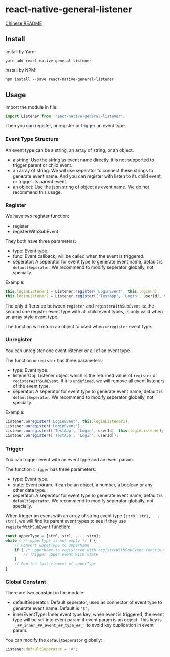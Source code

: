 # react-native-general-listener

[Chinese README](README-zh_CN.md)

## Install

Install by Yarn:

```shell
yarn add react-native-general-listener
```

Install by NPM:

```shell
npm install --save react-native-general-listener
```

## Usage

Import the module in file:

```javascript
import Listener from 'react-native-general-listener';
```

Then you can register, unregister or trigger an event type.

### Event Type Structure

An event type can be a string, an array of string, or an object.

* a string: Use the string as event name directly, it is not supported to trigger parent or child event.
* an array of string: We will use seperator to connect these strings to generate event name. And you can register with listen to its child event, or trigger its parent event.
* an object: Use the json string of object as event name. We do not recommend this usage.

### Register

We have two register function:

* register
* registerWithSubEvent

They both have three parameters:

* type: Event type.
* func: Event callback, will be called when the event is triggered.
* seperator: A seperator for event type to generate event name, default is `defaultSeperator`. We recommend to modify seperator globally, not specially.

Example:

```javascript
this.loginListener1 = Listener.register('LoginEvent', this.loginFn);
this.loginListener2 = Listener.register(['TestApp', 'Login', userId], this.loginFn);
```

The only difference between `register` and `registerWithSubEvent` is: the second one register event type with all child event types, is only valid when an array style event type.

The function will return an object to used when `unregister` event type.

### Unregister

You can unregister one event listener or all of an event type.

The function `unregister` has three parameters:

* type: Event type.
* listenerObj: Listener object which is the returned value of `register` or `registerWithSubEvent`. If it is `undefined`, we will remove all event listeners of the event type.
* seperator: A seperator for event type to generate event name, default is `defaultSeperator`. We recommend to modify seperator globally, not specially.

Example:

```javascript
Listener.unregister('LoginEvent', this.loginListener1);
Listener.unregister('LoginEvent');
Listener.unregister(['TestApp', 'Login', userId], this.loginListener);
Listener.unregister(['TestApp', 'Login', userId]);
```

### Trigger

You can trigger event with an event type and an event param.

The function `trigger` has three parameters:

* type: Event type.
* state: Event param. It can be an object, a number, a boolean or any other data type.
* seperator: A seperator for event type to generate event name, default is `defaultSeperator`. We recommend to modify seperator globally, not specially.

When trigger an event with an array of string event type `[str0, str1, ... strn]`, we will find its parent event types to see if they use `registerWithSubEvent` function:

```javascript
const upperType = [str0, str1, ..., strn];
while ( /* upperType is not empty */ ) {
    // Convert upperType to upperName
    if ( /* upperName is registered with registerWithSubEvent function */ ) {
        // Trigger upper event with state
    }
    // Pop the last element of upperType
}
```

### Global Constant

There are two constant in the module:

* defaultSeperator: Default seperator, used as connector of event type to generate event name. Default is `'$'`。
* innerEventType: Inner event type key, when event is triggered, the event type will be set into event param if event param is an object. This key is `'_##_inner_##_event_##_type_##_'` to avoid key duplication in event param.

You can modify the `defaultSeperator` globally:

```javascript
Listener.defaultSeperator = '#';
```